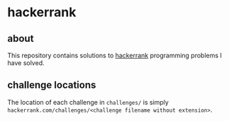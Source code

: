 # hackerrank

## about
This repository contains solutions to [hackerrank](https://hackerrank.com) programming problems I have solved.

## challenge locations
The location of each challenge in `challenges/` is simply `hackerrank.com/challenges/<challenge filename without extension>`.

